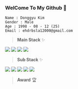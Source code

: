 ### WelCome To My Github 👋
```
Name : Donggyu Kim
Gender : Male
Age : 1998 - 08 - 12 (25)
Email : ehdrbsla12000@gmail.com
```
> __Main Stack__ ✨


<img src="https://img.shields.io/badge/JAVA-007396?style=for-the-badge&logo=java&logoColor=white"> <img src="https://img.shields.io/badge/Python-3776AB?style=for-the-badge&logo=Python&logoColor=white"> <img src="https://img.shields.io/badge/Android-3DDC84?style=for-the-badge&logo=Android&logoColor=white"> <img src="https://img.shields.io/badge/C++-1B6AC6?style=for-the-badge&logo=c%2B%2B&logoColor=white">

> __Sub Stack__ ✨


<img src="https://img.shields.io/badge/linux-FF9E2A?style=for-the-badge&logo=linux&logoColor=white"> <img src="https://img.shields.io/badge/GitHub-181717?style=for-the-badge&logo=GitHub&logoColor=white"> <img src="https://img.shields.io/badge/Firebase-0E85CD?style=for-the-badge&logo=Firebase&logoColor=white"> <img src="https://img.shields.io/badge/MongoDB-47A248?style=for-the-badge&logo=MongoDB&logoColor=white"> <img src="https://img.shields.io/badge/Raspberry Pi-A22846?style=for-the-badge&logo=Raspberry Pi&logoColor=white"> 

> __Award__ 🏆


